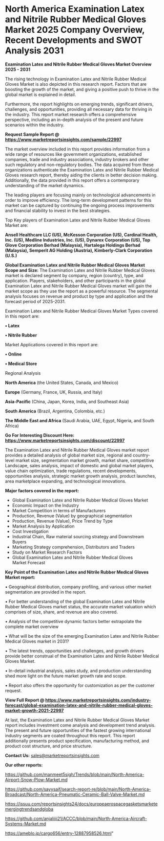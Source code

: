 # North America Examination Latex and Nitrile Rubber Medical Gloves Market 2025 Company Overview, Recent Developments and SWOT Analysis 2031

<Strong> Examination Latex and Nitrile Rubber Medical Gloves Market Overview 2025 - 2031</strong>

The rising technology in Examination Latex and Nitrile Rubber Medical Gloves Market is also depicted in this research report. Factors that are boosting the growth of the market, and giving a positive push to thrive in the global market is explained in detail.

Furthermore, the report highlights on emerging trends, significant drivers, challenges, and opportunities, providing all necessary data for thriving in the industry. This report market research offers a comprehensive perspective, including an in-depth analysis of the present and future scenarios within the industry.

<strong>Request Sample Report @ <a href=https://www.marketreportsinsights.com/sample/22997>https://www.marketreportsinsights.com/sample/22997</a></strong>

The market overview included in this report provides information from a wide range of resources like government organizations, established companies, trade and industry associations, industry brokers and other such regulatory and non-regulatory bodies. The data acquired from these organizations authenticate the Examination Latex and Nitrile Rubber Medical Gloves research report, thereby aiding the clients in better decision making. Additionally, the data provided in this report offers a contemporary understanding of the market dynamics.

The leading players are focusing mainly on technological advancements in order to improve efficiency. The long-term development patterns for this market can be captured by continuing the ongoing process improvements and financial stability to invest in the best strategies.

Top Key players of Examination Latex and Nitrile Rubber Medical Gloves Market are:

<strong>Ansell Healthcare LLC (US), McKesson Corporation (US), Cardinal Health, Inc. (US), Medline Industries, Inc. (US), Dynarex Corporation (US), Top Glove Corporation Berhad (Malaysia), Hartalega Holdings Berhad (Malaysia), Semperit AG Holding (Austria), Kimberly-Clark Corporation (U.S.)</strong>

<strong><b>Global Examination Latex and Nitrile Rubber Medical Gloves Market Scope and Size:</b></strong>
The Examination Latex and Nitrile Rubber Medical Gloves market is declared segment by company, region (country), type, and application. Players, stakeholders, and other participants in the global Examination Latex and Nitrile Rubber Medical Gloves market will gain the market scope as they use the report as a powerful resource. The segmental analysis focuses on revenue and product by type and application and the forecast period of 2025-2031.

Examination Latex and Nitrile Rubber Medical Gloves Market Types covered in this report are:

<strong>• Latex

• Nitrile Rubber</strong>

Market Applications covered in this report are:

<strong>• Online

• Medical Store</strong> 

Regional Analysis

<strong>North America</strong> (the United States, Canada, and Mexico)

<strong>Europe</strong> (Germany, France, UK, Russia, and Italy)

<strong>Asia-Pacific</strong> (China, Japan, Korea, India, and Southeast Asia)

<strong>South America</strong> (Brazil, Argentina, Colombia, etc.)

<strong>The Middle East and Africa</strong> (Saudi Arabia, UAE, Egypt, Nigeria, and South Africa)

<strong>Go For Interesting Discount Here: <a href=https://www.marketreportsinsights.com/discount/22997>https://www.marketreportsinsights.com/discount/22997</a></strong>

The Examination Latex and Nitrile Rubber Medical Gloves market report provides a detailed analysis of global market size, regional and country-level market size, segmentation market growth, market share, competitive Landscape, sales analysis, impact of domestic and global market players, value chain optimization, trade regulations, recent developments, opportunities analysis, strategic market growth analysis, product launches, area marketplace expanding, and technological innovations.

<strong><b>Major factors covered in the report:</b></strong>
<ul>
  <li>Global Examination Latex and Nitrile Rubber Medical Gloves Market </li>
  <li>Economic Impact on the Industry</li>
  <li>Market Competition in terms of Manufacturers</li>
  <li>Production, Revenue (Value) by geographical segmentation</li>
  <li>Production, Revenue (Value), Price Trend by Type</li>
  <li>Market Analysis by Application</li>
  <li>Cost Investigation</li>
  <li>Industrial Chain, Raw material sourcing strategy and Downstream Buyers</li>
  <li>Marketing Strategy comprehension, Distributors and Traders</li>
  <li>Study on Market Research Factors</li>
  <li>Global Examination Latex and Nitrile Rubber Medical Gloves Market Forecast</li>
</ul>

<strong><b>Key Point of the Examination Latex and Nitrile Rubber Medical Gloves Market report:</b></strong>

• Geographical distribution, company profiling, and various other market segmentation are provided in the report.

• For better understanding of the global Examination Latex and Nitrile Rubber Medical Gloves market status, the accurate market valuation which comprises of size, share, and revenue are also covered.

• Analysis of the competitive dynamic factors better extrapolate the complete market overview

• What will be the size of the emerging Examination Latex and Nitrile Rubber Medical Gloves market in 2031?

• The latest trends, opportunities and challenges, and growth drivers provide better construal of the Examination Latex and Nitrile Rubber Medical Gloves Market.

• In-detail industrial analysis, sales study, and production understanding shed more light on the future market growth rate and scope.

• Report also offers the opportunity for customization as per the customer request.

<strong><b>View Full Report @ <a href=https://www.marketreportsinsights.com/industry-forecast/global-examination-latex-and-nitrile-rubber-medical-gloves-market-growth-2021-22997>https://www.marketreportsinsights.com/industry-forecast/global-examination-latex-and-nitrile-rubber-medical-gloves-market-growth-2021-22997</a></b></strong>


At last, the Examination Latex and Nitrile Rubber Medical Gloves Market report includes investment come analysis and development trend analysis. The present and future opportunities of the fastest growing international industry segments are coated throughout this report. This report additionally presents product specification, manufacturing method, and product cost structure, and price structure.

<strong>Contact Us:</strong>
sales@marketreportsinsights.com

<strong>Our other reports:</strong>

<a href=https://github.com/manmeet5sigh/Trends/blob/main/North-America-Airport-Snow-Plow-Market.md>https://github.com/manmeet5sigh/Trends/blob/main/North-America-Airport-Snow-Plow-Market.md</a>

<a href=https://github.com/sayysaif/search-report-re/blob/main/North-America-Broadcast/North-America-Pneumatic-Ceramic-Ball-Valve-Market.md>https://github.com/sayysaif/search-report-re/blob/main/North-America-Broadcast/North-America-Pneumatic-Ceramic-Ball-Valve-Market.md</a>

<a href=https://issuu.com/reportsinsights24/docs/europeaerospacegasketsmarketemergingtrendsandgloba>https://issuu.com/reportsinsights24/docs/europeaerospacegasketsmarketemergingtrendsandgloba</a>

<a href=https://github.com/anjaliiii21/ACCC/blob/main/North-America-Aircraft-Systems-Market.md>https://github.com/anjaliiii21/ACCC/blob/main/North-America-Aircraft-Systems-Market.md</a>

<a href=https://ameblo.jp/cargo656/entry-12887958526.html>https://ameblo.jp/cargo656/entry-12887958526.html</a>"
